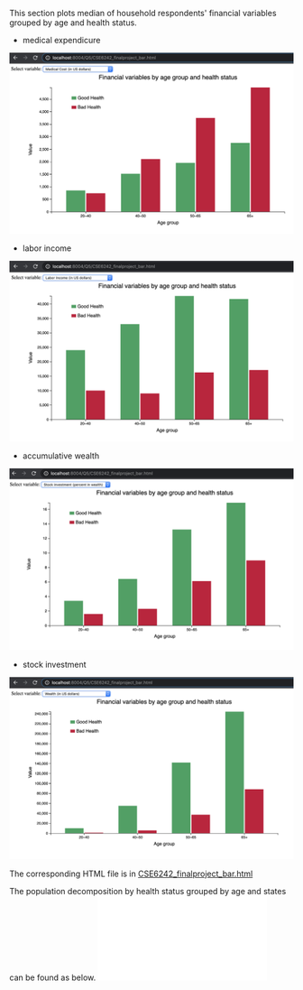 This section plots median of household respondents' financial variables grouped by age and health status.

* medical expendicure

![GitHub Logo](CSE6242_finalproject_bar_screenshot1.png)


* labor income

![GitHub Logo](CSE6242_finalproject_bar_screenshot2.png)

* accumulative wealth 

![GitHub Logo](CSE6242_finalproject_bar_screenshot3.png)

* stock investment 

![GitHub Logo](CSE6242_finalproject_bar_screenshot4.png)


The corresponding HTML file is in [CSE6242_finalproject_bar.html](https://github.com/shuangke/CSE6242FinalProject/blob/master/CODE/Barplot/CSE6242_finalproject_bar.html)


The population decomposition by health status grouped by age and states can be found as below.
![GitHub Logo](region_age_health_percent.fig)
